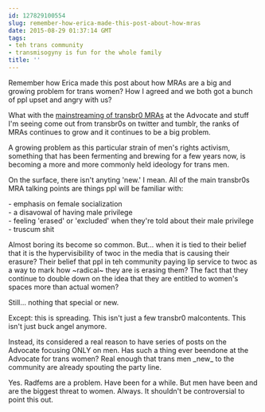 ```yaml
---
id: 127829100554
slug: remember-how-erica-made-this-post-about-how-mras
date: 2015-08-29 01:37:14 GMT
tags:
- teh trans community
- transmisogyny is fun for the whole family
title: ''
---
```


<p>Remember how Erica made this post about how MRAs are a big and growing problem for trans women? How I agreed and we both got a bunch of ppl upset and angry with us?</p><p>What with the <a href="http://b-binaohan.tumblr.com/post/125759366244/the-advocate-and-the-mainstreaming-of-trans-mras">mainstreaming of transbr0 MRAs</a> at the Advocate and stuff I'm seeing come out from transbr0s on twitter and tumblr, the ranks of MRAs continues to grow and it continues to be a big problem.</p><p>A growing problem as this particular strain of men's rights activism, something that has been fermenting and brewing for a few years now, is becoming a more and more commonly held ideology for trans men. </p><p>On the surface, there isn't anyting 'new.' I mean. All of the main transbr0s MRA talking points are things ppl will be familiar with:</p><p>- emphasis on female socialization<br>- a disavowal of having male privilege<br>- feeling 'erased' or 'excluded' when they're told about their male privilege<br>- truscum shit</p><p>Almost boring its become so common. But... when it is tied to their belief that it is the hypervisibility of twoc in the media that is causing their erasure? Their belief that ppl in teh community paying lip service to twoc as a way to mark how ~radical~ they are is erasing them? The fact that they continue to double down on the idea that they are entitled to women's spaces more than actual women?</p><p>Still... nothing that special or new.</p><p>Except: this is spreading. This isn't just a few transbr0 malcontents. This isn't just buck angel anymore. </p><p>Instead, its considered a real reason to have series of posts on the Advocate focusing ONLY on men. Has such a thing ever beendone at the Advocate for trans women? Real enough that trans men _new_ to the community are already spouting the party line. </p><p>Yes. Radfems are a problem. Have been for a while. But men have been and are the biggest threat to women. Always. It shouldn't be controversial to point this out.</p>